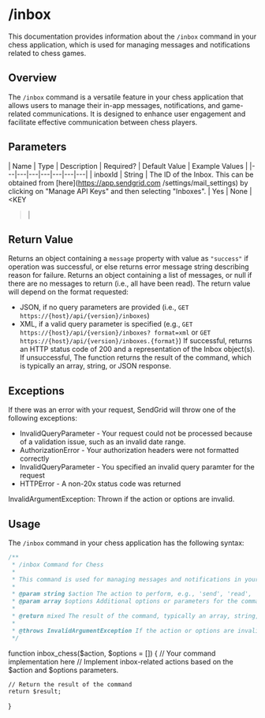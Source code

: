 # /inbox

This documentation provides information about the `/inbox` command in your chess application, which is used for managing messages and notifications related to chess games.

## Overview

The `/inbox` command is a versatile feature in your chess application that allows users to manage their in-app messages, notifications, and game-related communications. It is designed to enhance user engagement and facilitate effective communication between chess players.

## Parameters
| Name | Type | Description | Required? | Default Value  | Example Values    |
|---|---|---|---|---|---|---|
| inboxId | String | The ID of the Inbox. This can be obtained from [here](https://app.sendgrid.com
/settings/mail_settings) by clicking on "Manage API Keys" and then selecting "Inboxes". | Yes | None   | <KEY
> |

## Return Value
Returns an object containing a `message` property with value as `"success"` if operation was successful, or else returns error message string describing reason for failure.
Returns an object containing a list of messages, or null if there are no messages to return (i.e., all have been read).
The return value will depend on the format requested:
- JSON, if no query parameters are provided (i.e., `GET https://{host}/api/{version}/inboxes`)
- XML, if a valid query parameter is specified (e.g., `GET https://{host}/api/{version}/inboxes?
format=xml` or `GET https://{host}/api/{version}/inboxes.{format}`)
If successful, returns an HTTP status code of 200 and a representation of the Inbox object(s). If unsuccessful,
The function returns the result of the command, which is typically an array, string, or JSON response.

## Exceptions
If there was an error with your request, SendGrid will throw one of the following exceptions:
- InvalidQueryParameter - Your request could not be processed because of a validation issue, such as an invalid date range.
- AuthorizationError - Your authorization headers were not formatted correctly
- InvalidQueryParameter - You specified an invalid query paramter for the request
- HTTPError - A non-20x status code was returned

InvalidArgumentException: Thrown if the action or options are invalid.

## Usage

The `/inbox` command in your chess application has the following syntax:

```php
/**
 * /inbox Command for Chess
 *
 * This command is used for managing messages and notifications in your chess application's inbox.
 *
 * @param string $action The action to perform, e.g., 'send', 'read', 'delete'.
 * @param array $options Additional options or parameters for the command.
 *
 * @return mixed The result of the command, typically an array, string, or JSON response.
 *
 * @throws InvalidArgumentException If the action or options are invalid.
 */
```
function inbox_chess($action, $options = []) {
    // Your command implementation here
    // Implement inbox-related actions based on the $action and $options parameters.
    
    // Return the result of the command
    return $result;
}
```